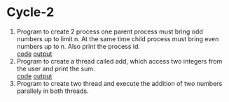 # Cycle-2

 1. Program to create 2 process one parent process must bring odd numbers up to limit n. At the same time child process must bring even numbers up to n. Also print the process id.<br>[code](1_odd-even.c)  [output](images/output_1.png)
 2. Program to create a thread called add, which access two integers from the user and print the sum.<br>[code](2_single-thread.c)  [output](images/output_2.png)
 3. Program to create two thread and execute the addition of two numbers parallely in both threads.<br>

